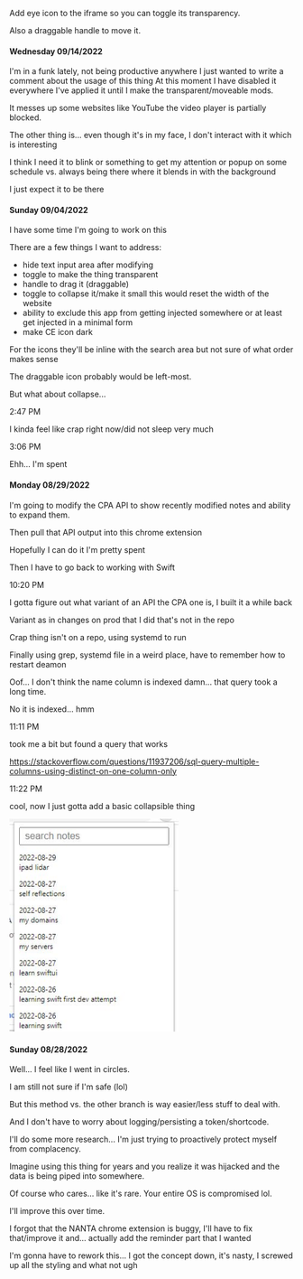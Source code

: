 Add eye icon to the iframe so you can toggle its transparency.

Also a draggable handle to move it.

#### Wednesday 09/14/2022

I'm in a funk lately, not being productive anywhere
I just wanted to write a comment about the usage of this thing
At this moment I have disabled it everywhere I've applied it until I make the transparent/moveable mods.

It messes up some websites like YouTube the video player is partially blocked.

The other thing is... even though it's in my face, I don't interact with it which is interesting

I think I need it to blink or something to get my attention or popup on some schedule vs. always being there where it blends in with the background

I just expect it to be there

#### Sunday 09/04/2022

I have some time I'm going to work on this

There are a few things I want to address:

- hide text input area after modifying
- toggle to make the thing transparent
- handle to drag it (draggable)
- toggle to collapse it/make it small
  this would reset the width of the website
- ability to exclude this app from getting injected somewhere or at least
  get injected in a minimal form
- make CE icon dark

For the icons they'll be inline with the search area but not sure of what order makes sense

The draggable icon probably would be left-most.

But what about collapse...

2:47 PM

I kinda feel like crap right now/did not sleep very much

3:06 PM

Ehh... I'm spent

#### Monday 08/29/2022

I'm going to modify the CPA API to show recently modified notes and ability to expand them.

Then pull that API output into this chrome extension

Hopefully I can do it I'm pretty spent

Then I have to go back to working with Swift

10:20 PM

I gotta figure out what variant of an API the CPA one is, I built it a while back

Variant as in changes on prod that I did that's not in the repo

Crap thing isn't on a repo, using systemd to run

Finally using grep, systemd file in a weird place, have to remember how to restart deamon

Oof... I don't think the name column is indexed damn... that query took a long time.

No it is indexed... hmm

11:11 PM

took me a bit but found a query that works

https://stackoverflow.com/questions/11937206/sql-query-multiple-columns-using-distinct-on-one-column-only

11:22 PM

cool, now I just gotta add a basic collapsible thing

<img src="./recent-notes.JPG" width="300px" max-width="100%"/>

#### Sunday 08/28/2022

Well... I feel like I went in circles.

I am still not sure if I'm safe (lol)

But this method vs. the other branch is way easier/less stuff to deal with.

And I don't have to worry about logging/persisting a token/shortcode.

I'll do some more research... I'm just trying to proactively protect myself from complacency.

Imagine using this thing for years and you realize it was hijacked and the data is being piped into somewhere.

Of course who cares... like it's rare. Your entire OS is compromised lol.

I'll improve this over time.

I forgot that the NANTA chrome extension is buggy, I'll have to fix that/improve it and... actually add the reminder part that I wanted

I'm gonna have to rework this... I got the concept down, it's nasty, I screwed up all the styling and what not ugh